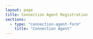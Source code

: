 ```yaml
---
layout: page
title: Connection Agent Registration
sections:
  - type: "connection-agent-form"
    title: "Connection Agent"
---
```

